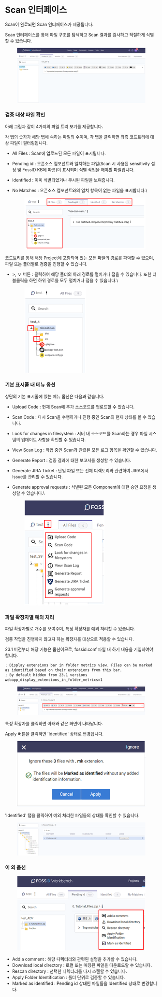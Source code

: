 # Scan 인터페이스

Scan이 완료되면 Scan 인터페이스가 제공됩니다.

Scan 인터페이스를 통해 파일 구조를 탐색하고 Scan 결과를 검사하고 적절하게 식별할 수 있습니다.

<figure><img src="../../.gitbook/assets/image (224).png" alt=""><figcaption></figcaption></figure>

### 검증 대상 파일 확인

아래 그림과 같이 4가지의 파일 트리 보기를 제공합니다.

각 탭의 숫자가 해당 탭에 속하는 파일의 수이며, 각 탭을 클릭하면 좌측 코드트리에 대상 파일이 필터링됩니다.

* All Files : Scan에 업로드된 모든 파일이 표시됩니다.
* Pending id : 오픈소스 컴포넌트와 일치하는 파일(Scan 시 사용된 sensitivity 설정 및 FossID KB에 따름)이 표시되며 식별 작업을 해야할 파일입니다.
* Identified : 이미 식별되었거나 무시된 파일을 보여줍니다.
*   No Matches : 오픈소스 컴포넌트와의 일치 항목이 없는 파일을 표시합니다.\


    <figure><img src="../../.gitbook/assets/image (218).png" alt=""><figcaption></figcaption></figure>

코드트리를 통해 해당 Project에 포함되어 있는 모든 파일의 경로를 파악할 수 있으며, 파일 또는 폴더별로 검증을 진행할 수 있습니다.

*   \>, ∨ 버튼 : 클릭하여 해당 폴더의 아래 경로를 펼치거나 접을 수 있습니다. 또한 더블클릭을 하면 하위 경로를 모두 펼치거나 접을 수 있습니다.\


    <figure><img src="../../.gitbook/assets/image (222).png" alt=""><figcaption></figcaption></figure>

### 기본 표시줄 내 메뉴 옵션

상단의 기본 표시줄에 있는 메뉴 옵션은 다음과 같습니다.

* Upload Code : 현재 Scan에 추가 소스코드를 업로드할 수 있습니다.
* Scan Code : 다시 Scan을 수행하거나 진행 중인 Scan의 현재 상태를 볼 수 있습니다.
* Look for changes in filesystem : 서버 내 소스코드를 Scan하는 경우 파일 시스템의 업데이트 사항을 확인할 수 있습니다.
* View Scan Log : 작업 중인 Scan과 관련된 모든 로그 항목을 확인할 수 있습니다.
* Generate Report : 검증 결과에 대한 보고서를 생성할 수 있습니다.
* Generate JIRA Ticket : 단일 파일 또는 전체 디렉토리와 관련하여 JIRA에서 Issue를 관리할 수 있습니다.
*   Generate approval requests : 식별된 모든 Component에 대한 승인 요청을 생성할 수 있습니다.\


    <figure><img src="../../.gitbook/assets/image (239).png" alt=""><figcaption></figcaption></figure>

### 파일 확장자별 예외 처리

파일 확장자별로 개수를 보여주며, 특정 확장자를 예외 처리할 수 있습니다.

검증 작업을 진행하지 않고자 하는 확장자를 대상으로 적용할 수 있습니다.

23.1 버전부터 해당 기능은 옵션이므로, fossid.conf 파일 내 하기 내용을 기입하여야 합니다.

```
; Display extensions bar in folder metrics view. Files can be marked as identified based on their extensions from this bar.
; By default hidden from 23.1 versions
webapp_display_extensions_in_folder_metrics=1
```

<figure><img src="../../.gitbook/assets/image (214).png" alt=""><figcaption></figcaption></figure>

특정 확장자를 클릭하면 아래와 같은 화면이 나타납니다.

Apply 버튼을 클릭하면 'Identified' 상태로 변경됩니다.

<figure><img src="../../.gitbook/assets/image (234).png" alt=""><figcaption></figcaption></figure>

'Identified' 탭을 클릭하여 예외 처리한 파일들의 상태를 확인할 수 있습니다.

<figure><img src="../../.gitbook/assets/image (226).png" alt=""><figcaption></figcaption></figure>

### 이 외 옵션

<figure><img src="../../.gitbook/assets/image (50).png" alt=""><figcaption></figcaption></figure>

* Add a comment : 해당 디렉터리와 관련된 설명을 추가할 수 있습니다.
* Download local directory : 로컬 또는 매칭된 파일을 다운로드할 수 있습니다.
* Rescan directory : 선택한 디렉터리를 다시 스캔할 수 있습니다.
* Apply Folder Identification : 폴더 단위로 검증할 수 있습니다.
* Marked as identified : Pending id 상태인 파일들을 Identified 상태로 변경합니다.
